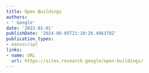 ```yaml
---
title: Open Buildings
authors:
- ' Google'
date: '2022-01-01'
publishDate: '2024-06-05T21:10:26.496370Z'
publication_types:
- manuscript
links:
- name: URL
  url: https://sites.research.google/open-buildings/
---
```

